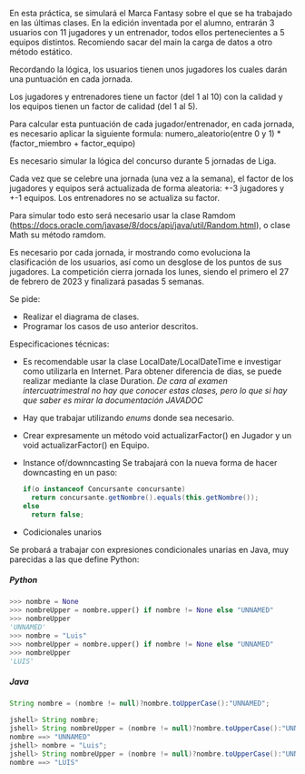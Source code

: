 En esta práctica, se simulará el Marca Fantasy sobre el que se ha trabajado en las últimas clases. En la edición inventada por el alumno, entrarán 3 usuarios con 11 jugadores y un entrenador, todos ellos pertenecientes a 5 equipos distintos. Recomiendo sacar del main la carga de datos a otro método estático.

Recordando la lógica, los usuarios tienen unos jugadores los cuales darán una puntuación en cada jornada. 

Los jugadores y entrenadores tiene un factor (del 1 al 10) con la calidad y los equipos tienen un factor de calidad (del 1 al 5).

Para calcular esta puntuación de cada jugador/entrenador, en cada jornada, es necesario aplicar la siguiente formula: numero_aleatorio(entre 0 y 1) * (factor_miembro + factor_equipo) 

Es necesario simular la lógica del concurso durante 5 jornadas de Liga.

Cada vez que se celebre una jornada (una vez a la semana), el factor de los jugadores y equipos será actualizada de forma aleatoria: +-3 jugadores y +-1 equipos. Los entrenadores no se actualiza su factor.


Para simular todo esto será necesario usar la clase Ramdom (https://docs.oracle.com/javase/8/docs/api/java/util/Random.html), o clase Math su método ramdom.

Es necesario por cada jornada, ir mostrando como evoluciona la clasificación de los usuarios, así como un desglose de los puntos de sus jugadores. La competición cierra jornada los lunes, siendo el primero el 27 de febrero de 2023 y finalizará pasadas 5 semanas.

Se pide:
- Realizar el diagrama de clases.
- Programar los casos de uso anterior descritos.

Especificaciones técnicas:
- Es recomendable usar la clase LocalDate/LocalDateTime e investigar como utilizarla en Internet. Para obtener diferencia de dias, se puede realizar mediante la clase Duration. *De cara al examen intercuatrimestral no hay que conocer estas clases, pero lo que si hay que saber es mirar la documentación JAVADOC*
- Hay que trabajar utilizando *enums* donde sea necesario.
- Crear expresamente un método void actualizarFactor() en Jugador y un void actualizarFactor() en Equipo.
- Instance of/downncasting
  Se trabajará con la nueva forma de hacer downcasting en un paso:
  ```java
  if(o instanceof Concursante concursante)
    return concursante.getNombre().equals(this.getNombre());
  else
    return false;
  ```

- Codicionales unarios

Se probará a trabajar con expresiones condicionales unarias en Java, muy parecidas a las que define Python:

##### Python

```python
>>> nombre = None
>>> nombreUpper = nombre.upper() if nombre != None else "UNNAMED"
>>> nombreUpper
'UNNAMED'
>>> nombre = "Luis"
>>> nombreUpper = nombre.upper() if nombre != None else "UNNAMED"
>>> nombreUpper
'LUIS'
```

##### Java
```java
String nombre = (nombre != null)?nombre.toUpperCase():"UNNAMED";

jshell> String nombre;
jshell> String nombreUpper = (nombre != null)?nombre.toUpperCase():"UNNAMED";
nombre ==> "UNNAMED"
jshell> nombre = "Luis";
jshell> String nombreUpper = (nombre != null)?nombre.toUpperCase():"UNNAMED";
nombre ==> "LUIS"
```

